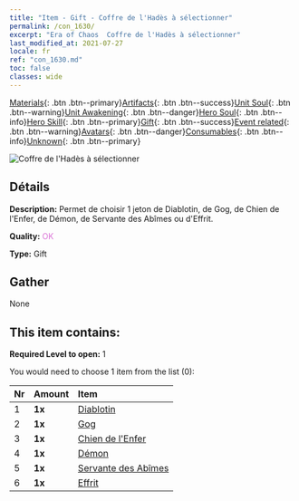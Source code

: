```yaml
---
title: "Item - Gift - Coffre de l'Hadès à sélectionner"
permalink: /con_1630/
excerpt: "Era of Chaos  Coffre de l'Hadès à sélectionner"
last_modified_at: 2021-07-27
locale: fr
ref: "con_1630.md"
toc: false
classes: wide
---
```

 [Materials](/ItemsFR/){: .btn .btn--primary}[Artifacts](/ItemsFR/Artifacts/){: .btn .btn--success}[Unit Soul](/ItemsFR/UnitSoul/){: .btn .btn--warning}[Unit Awakening](/ItemsFR/UnitAwakening/){: .btn .btn--danger}[Hero Soul](/ItemsFR/HeroSoul/){: .btn .btn--info}[Hero Skill](/ItemsFR/HeroSkill/){: .btn .btn--primary}[Gift](/ItemsFR/Gift/){: .btn .btn--success}[Event related](/ItemsFR/Events/){: .btn .btn--warning}[Avatars](/ItemsFR/Avatars/){: .btn .btn--danger}[Consumables](/ItemsFR/Consumables/){: .btn .btn--info}[Unknown](/ItemsFR/Unknown/){: .btn .btn--primary}

 ![Coffre de l'Hadès à sélectionner](/images/t/i_907246.png)

## Détails
 **Description:** Permet de choisir 1 jeton de Diablotin, de Gog, de Chien de l'Enfer, de Démon, de Servante des Abîmes ou d'Effrit.

 **Quality:** <span style="color: #DA70D6">OK</span>

 **Type:** Gift

## Gather

  None

## This item contains:

 **Required Level to open:** 1

 You would need to choose 1 item from the list (0):

  | Nr | Amount |     Item    |
  |:---|:-------|:------------|
  | 1 |  **1x** | [Diablotin](/ItemsFR/unt_226/) |  | 
  | 2 |  **1x** | [Gog](/ItemsFR/unt_227/) |  | 
  | 3 |  **1x** | [Chien de l'Enfer](/ItemsFR/unt_228/) |  | 
  | 4 |  **1x** | [Démon](/ItemsFR/unt_229/) |  | 
  | 5 |  **1x** | [Servante des Abîmes](/ItemsFR/unt_230/) |  | 
  | 6 |  **1x** | [Effrit](/ItemsFR/unt_231/) |  | 
